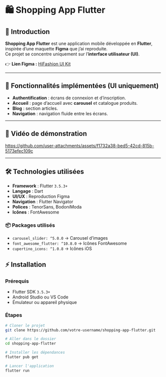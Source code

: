 # 🛍️ Shopping App Flutter

## 📖 Introduction
**Shopping App Flutter** est une application mobile développée en **Flutter**, inspirée d’une maquette **Figma** que j’ai reproduite.  
Ce projet se concentre uniquement sur l’**interface utilisateur (UI)**.

👉 **Lien Figma :** [HiFashion UI Kit](https://www.figma.com/design/BMek2fD2qfXwUGzuw4Ad1F/HiFahion-Ui-Kit?node-id=417-615&t=hTdczfmg1lc4q1Ds-1)

---

## 🚀 Fonctionnalités implémentées (UI uniquement)
- **Authentification** : écrans de connexion et d’inscription.  
- **Accueil** : page d’accueil avec **carousel** et catalogue produits.  
- **Blog** : section articles.  
- **Navigation** : navigation fluide entre les écrans.  

---

## 🎥 Vidéo de démonstration
https://github.com/user-attachments/assets/f1732a38-bed5-42cd-815b-5173efec109c  

---

## 🛠️ Technologies utilisées
- **Framework** : Flutter `3.5.3+`  
- **Langage** : Dart  
- **UI/UX** : Reproduction Figma  
- **Navigation** : Flutter Navigator  
- **Polices** : TenorSans, BodoniModa  
- **Icônes** : FontAwesome  

### 📦 Packages utilisés
- `carousel_slider: ^5.0.0` → Carousel d’images  
- `font_awesome_flutter: ^10.8.0` → Icônes FontAwesome  
- `cupertino_icons: ^1.0.8` → Icônes iOS  


## ⚡ Installation

### Prérequis
- Flutter SDK `3.5.3+`  
- Android Studio ou VS Code  
- Émulateur ou appareil physique  

### Étapes
```bash
# Cloner le projet
git clone https://github.com/votre-username/shopping-app-flutter.git

# Aller dans le dossier
cd shopping-app-flutter

# Installer les dépendances
flutter pub get

# Lancer l'application
flutter run
